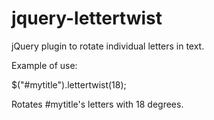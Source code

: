jquery-lettertwist
==================

jQuery plugin to rotate individual letters in text.

Example of use:

$("#mytitle").lettertwist(18);

Rotates #mytitle's letters with 18 degrees.